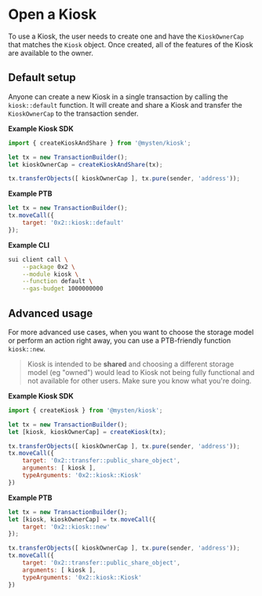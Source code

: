 # Open a Kiosk

To use a Kiosk, the user needs to create one and have the `KioskOwnerCap` that matches the `Kiosk` object. Once created, all of the features of the Kiosk are available to the owner.

## Default setup

Anyone can create a new Kiosk in a single transaction by calling the `kiosk::default` function. It will create and share a Kiosk and transfer the `KioskOwnerCap` to the transaction sender.

**Example Kiosk SDK**

```js
import { createKioskAndShare } from '@mysten/kiosk';

let tx = new TransactionBuilder();
let kioskOwnerCap = createKioskAndShare(tx);

tx.transferObjects([ kioskOwnerCap ], tx.pure(sender, 'address'));
```

**Example PTB**

```js
let tx = new TransactionBuilder();
tx.moveCall({
    target: '0x2::kiosk::default'
});
```

**Example CLI**

```bash
sui client call \
    --package 0x2 \
    --module kiosk \
    --function default \
    --gas-budget 1000000000
```

## Advanced usage

For more advanced use cases, when you want to choose the storage model or perform an action right away, you can use a PTB-friendly function `kiosk::new`.

> Kiosk is intended to be **shared** and choosing a different storage model (eg "owned") would lead to Kiosk not being fully functional and not available for other users. Make sure you know what you're doing.

**Example Kiosk SDK**

```js
import { createKiosk } from '@mysten/kiosk';

let tx = new TransactionBuilder();
let [kiosk, kioskOwnerCap] = createKiosk(tx);

tx.transferObjects([ kioskOwnerCap ], tx.pure(sender, 'address'));
tx.moveCall({
    target: '0x2::transfer::public_share_object',
    arguments: [ kiosk ],
    typeArguments: '0x2::kiosk::Kiosk'
})
```

**Example PTB**

```js
let tx = new TransactionBuilder();
let [kiosk, kioskOwnerCap] = tx.moveCall({
    target: '0x2::kiosk::new'
});

tx.transferObjects([ kioskOwnerCap ], tx.pure(sender, 'address'));
tx.moveCall({
    target: '0x2::transfer::public_share_object',
    arguments: [ kiosk ],
    typeArguments: '0x2::kiosk::Kiosk'
})
```

